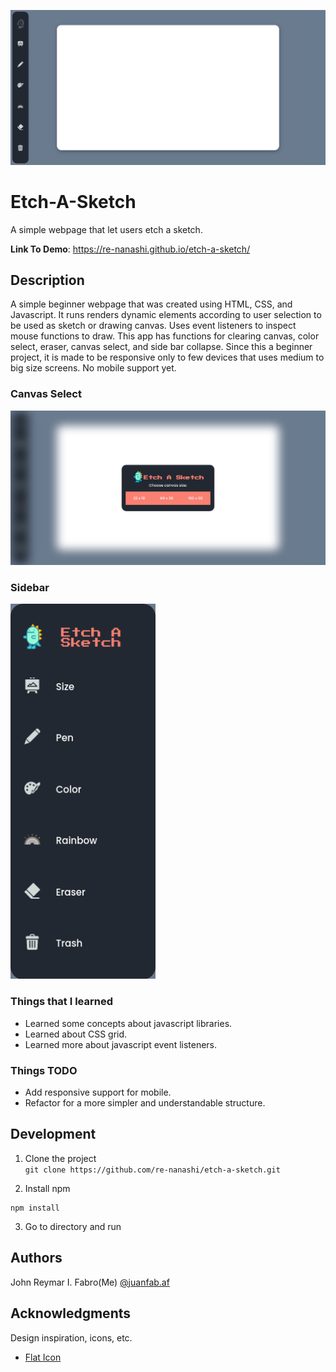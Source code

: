 ![demo](./img/readme/demo.png?raw=true)

# Etch-A-Sketch

A simple webpage that let users etch a sketch.

**Link To Demo**: https://re-nanashi.github.io/etch-a-sketch/

## Description

A simple beginner webpage that was created using HTML, CSS, and Javascript. It runs renders dynamic elements according to user selection to be used as sketch or drawing canvas. Uses event listeners to inspect mouse functions to draw. This app has functions for clearing canvas, color select, eraser, canvas select, and side bar collapse. Since this a beginner project, it is made to be responsive only to few devices that uses medium to big size screens. No mobile support yet.

### Canvas Select

![demo-canvas](./img/readme/demo-canvas.png?raw=true)

### Sidebar

<img src="./img/readme/demo-sidebar.png" height="600">

### Things that I learned

- Learned some concepts about javascript libraries.
- Learned about CSS grid.
- Learned more about javascript event listeners.

### Things TODO

- Add responsive support for mobile.
- Refactor for a more simpler and understandable structure.

## Development

1. Clone the project <br>
   `git clone https://github.com/re-nanashi/etch-a-sketch.git`

2. Install npm

```
npm install
```

3. Go to directory and run

## Authors

John Reymar I. Fabro(Me)
[@juanfab.af](https://www.instagram.com/juanfab.af/)

## Acknowledgments

Design inspiration, icons, etc.

- [Flat Icon](https://www.flaticon.com/)
